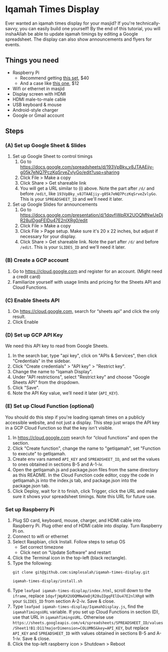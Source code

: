 # Iqamah Times Display
Ever wanted an iqamah times display for your masjid? If you're technically-savvy, you can easily build one yourself! By the end of this tutorial, you will inshaAllah be able to update iqamah timings by editing a Google spreadsheet. The display can also show announcements and flyers for events.

## Things you need
* Raspberry Pi 
    * Recommend getting [this set](https://www.amazon.com/dp/B07JR3M7FY), $40
    * And a case like [this one](https://www.amazon.com/dp/B07349HT26), $12
* Wifi or ethernet in masjid
* Display screen with HDMI
* HDMI male-to-male cable
* USB keyboard & mouse 
* Android-style charger
* Google or Gmail account

## Steps 

### (A) Set up Google Sheet & Slides
1. Set up Google Sheet to control timings
    1. Go to https://docs.google.com/spreadsheets/d/193VpBky_v8JTAAEjiy-g05k7eNQ7PczKqSrveZvlyGo/edit?usp=sharing
    2. Click File > Make a copy
    3. Click Share > Get shareable link
    4. You will get a URL similar to (i) above. Note the part after `/d/` and before `/edit`, like `193VpBky_v8JTAAEjiy-g05k7eNQ7PczKqSrveZvlyGo`. This is your `SPREADSHEET_ID` and we'll need it later.
2. Set up Google Slides for announcements
    1. Go to https://docs.google.com/presentation/d/1dqvfjWpRX2UOQMNwUeDjR28uIDgqFElDu47E2nlXRg0/edit
    2. Click File > Make a copy
    3. Click File > Page setup. Make sure it's 20 x 22 inches, but adjust if necessary for your display.
    4. Click Share > Get shareable link. Note the part after `/d/` and before `/edit`. This is your `SLIDES_ID` and we'll need it later.

### (B) Create a GCP account
1. Go to https://cloud.google.com and register for an account. (Might need a credit card)
2. Familiarize yourself with usage limits and pricing for the Sheets API and Cloud Functions. 

### (C) Enable Sheets API
1. On https://cloud.google.com, search for “sheets api” and click the only result.
2. Click Enable

### (D) Set up GCP API Key
We need this API key to read from Google Sheets.
1. In the search bar, type "api key", click on "APIs & Services", then click "Credentials" in the sidebar. 
2. Click "Create credentials" > "API key" > "Restrict key".
3. Change the name to "Iqamah Display".
4. Under "API restrictions", select "Restrict key" and choose "Google Sheets API" from the dropdown.
5. Click "Save".
6. Note the API Key value, we’ll need it later (`API_KEY`).

### (E) Set up Cloud Function (optional)
You should do this step if you're loading iqamah times on a publicly accessible website, and not just a display. This step just wraps the API key in a GCP Cloud Function so that the key isn't visible.
1. In https://cloud.google.com search for “cloud functions” and open the section.
2. Click "Create function", change the name to "getIqamah", set "Function to execute" to getIqamah. 
3. Create env vars named `API_KEY` and `SPREADSHEET_ID`, and set the values to ones obtained in sections B-5 and A-1-iv.
4. Open the getIqamah.js and package.json files from the same directory as this README. In the Cloud Function code editor, copy the code in getIqamah.js into the index.js tab, and package.json into the package.json tab.
5. Click Deploy, wait for it to finish, click Trigger, click the URL and make sure it shows your spreadsheet timings. Note this URL for future use.

### Set up Raspberry Pi
1. Plug SD card, keyboard, mouse, charger, and HDMI cable into Raspberry Pi. Plug other end of HDMI cable into display. Turn Raspberry Pi on.
2. Connect to wifi or ethernet
3. Select Raspbian, click Install. Follow steps to setup OS
    * Set correct timezone
    * Click next on “Update Software” and restart
4. Click the Terminal icon in the top-left (black rectangle).
5. Type the following:
    ```
    git clone git@github.com:simplesalah/iqamah-times-display.git

    iqamah-times-display/install.sh
    ```
6. Type `leafpad iqamah-times-display/index.html`, scroll down to the `iframe`, replace `1dqvfjWpRX2UOQMNwUeDjR28uIDgqFElDu47E2nlXRg0` with your `SLIDES_ID` from section A-2-iv. Save & close.
7. Type `leafpad iqamah-times-display/IqamahDisplay.js`, find the `iqamahTimingsURL` variable. If you set up Cloud Functions in section (D), use that URL in `iqamahTimingsURL`. Otherwise use `https://sheets.googleapis.com/v4/spreadsheets/SPREADSHEET_ID/values/Sheet1!B1:D11?majorDimension=COLUMNS&key=API_KEY`, but replace `API_KEY` and `SPREADSHEET_ID` with values obtained in sections B-5 and A-1-iv. Save & close.
7. Click the top-left raspberry icon > Shutdown > Reboot
